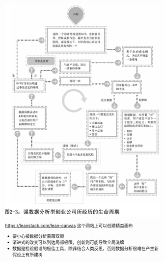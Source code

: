 ![image-20230419113122872](assets/image-20230419113122872.png)

https://leanstack.com/lean-canvas 这个网站上可以创建精益画布

- 要小心被数据分析蒙蔽双眼
- 渐进式的改变可以到达局部极限，创新则可能导致全局洗牌
- 数据是检验假设的极佳工具，除非结合人类反思，否则数据分析很难在产生新假设上有所建树